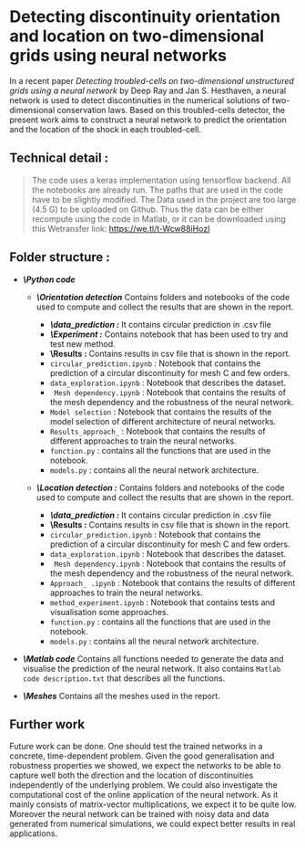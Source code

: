 # Detecting discontinuity orientation and location on two-dimensional grids using neural networks
In a recent paper *Detecting troubled-cells on two-dimensional unstructured grids using a neural network* by Deep Ray and Jan S. Hesthaven, a neural network is used to detect discontinuities in the numerical solutions of two-dimensional conservation laws.  Based on this troubled-cells detector, the present work aims to construct a neural network to predict the orientation and the location of the shock in each troubled-cell.

## Technical detail :

>The code uses a keras implementation using tensorflow backend.
>All the notebooks are already run.
>The paths that are used in the code have to be slightly modified.
>The Data used in the project are too large (4.5 G) to be uploaded on Github. 
>Thus the data can be either recompute using the code in Matlab, 
>or it can be downloaded using this Wetransfer link:  https://we.tl/t-Wcw88iHozl

## Folder structure : 

- ***\Python code*** 

	- ***\Orientation detection***
	Contains folders and notebooks of the code used to compute and collect the results that are shown in the report.

        - ***\data_prediction :***
        It contains circular prediction in .csv file 
        - ***\Experiment :***
        Contains notebook that has been used to try and test new method.
        - ****\Results :****
        Contains results in csv file that is shown in the report.
        - ``circular_prediction.ipynb`` : Notebook that contains the prediction of a circular discontinuity for mesh C and few orders.
        - ``data_exploration.ipynb`` : Notebook that describes the dataset.
        - `` Mesh dependency.ipynb`` : Notebook that contains the results of the mesh dependency and the robustness of the neural network.
        - ``Model selection`` :  Notebook that contains the results of the model selection of different architecture of neural networks.
        - ``Results_approach_`` :  Notebook that contains the results of different approaches to train the neural networks.
        - ``function.py`` : contains all the functions that are used in the notebook.
        - ``models.py`` : contains all the neural network architecture.
        
    - ***\Location detection :***
	Contains folders and notebooks of the code used to compute and collect the results that are shown in the report.

        - ***\data_prediction :***
        It contains circular prediction in .csv file 
        - ****\Results :****
        Contains results in csv file that is shown in the report.
        - ``circular_prediction.ipynb`` : Notebook that contains the prediction of a circular discontinuity for mesh C and few orders.
        - ``data_exploration.ipynb`` : Notebook that describes the dataset.
        - `` Mesh dependency.ipynb`` : Notebook that contains the results of the mesh dependency and the robustness of the neural network.
        - ``Approach_ .ipynb`` :  Notebook that contains the results of different approaches to train the neural networks.
        - ``method_experiment.ipynb`` : Notebook that contains tests and visualisation some approaches.
        - ``function.py`` : contains all the functions that are used in the notebook.
        - ``models.py`` : contains all the neural network architecture.

- ***\Matlab code***
	Contains all functions needed to generate the data and visualise the prediction of the neural network. It also contains ``Matlab code description.txt`` that describes all the functions. 

- ***\Meshes***
Contains all the meshes used in the report. 

## Further work
Future work can be done. One should test the trained networks in a concrete, time-dependent problem. Given the good generalisation and robustness properties we showed, we expect the networks to be able to capture well both the direction and the location of discontinuities independently of the underlying problem. We could also investigate the computational cost of the online application of the neural network. As it mainly consists of matrix-vector multiplications, we expect it to be quite low. Moreover the neural network can be trained with noisy data and data generated from numerical simulations, we could expect better results in real applications.





